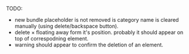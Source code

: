 TODO:

* new bundle placeholder is not removed is category name is cleared manually (using delete/backspace button).
* delete &times; floating away form it's position. probably it should appear on top of correspodning element.
* warning should appear to confirm the deletion of an element.